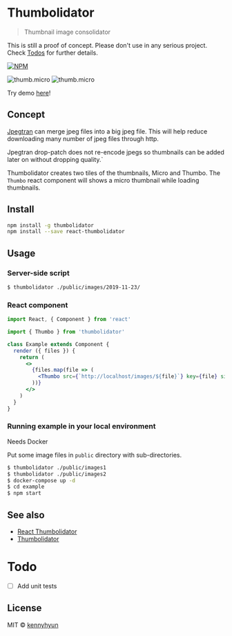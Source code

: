 # Thumbolidator

> Thumbnail image consolidator

This is still a proof of concept. Please don't use in any serious project. Check [Todos](https://github.com/kennyhyun/thumbolidator/tree/master/scripts#todos-and-limitations) for further details.

[![NPM](https://img.shields.io/npm/v/thumbolidator.svg)](https://www.npmjs.com/package/thumbolidator)

![thumb.micro](https://kennyhyun.github.io/thumbolidator/images/images1/thumb.micro.jpg) ![thumb.micro](https://kennyhyun.github.io/thumbolidator/images/images2/thumb.micro.jpg)

Try demo [here](https://kennyhyun.github.io/thumbolidator/)!

## Concept

[Jpegtran](https://jpegclub.org/jpegtran/) can merge jpeg files into a big jpeg file. This will help reduce downloading many number of jpeg files through http.

Jpegtran drop-patch does not re-encode jpegs so thumbnails can be added later on without dropping quality.`

Thumbolidator creates two tiles of the thumbnails, Micro and Thumbo. The `Thumbo` react component will shows a micro thumbnail while loading thumbnails.

## Install

```bash
npm install -g thumbolidator
npm install --save react-thumbolidator
```

## Usage

### Server-side script

```bash
$ thumbolidator ./public/images/2019-11-23/
```

### React component

```jsx
import React, { Component } from 'react'

import { Thumbo } from 'thumbolidator'

class Example extends Component {
  render ({ files }) {
    return (
      <>
        {files.map(file => (
          <Thumbo src={`http://localhost/images/${file}`} key={file} size={64} />
        ))}
      </>
    )
  }
}
```

### Running example in your local environment

Needs Docker

Put some image files in `public` directory with sub-directories.

```bash
$ thumbolidator ./public/images1
$ thumbolidator ./public/images2
$ docker-compose up -d
$ cd example
$ npm start
```

## See also

- [React Thumbolidator](https://github.com/kennyhyun/thumbolidator/blob/master/react/README.md)
- [Thumbolidator](https://github.com/kennyhyun/thumbolidator/blob/master/scripts/README.md)

# Todo

- [ ] Add unit tests

## License

MIT © [kennyhyun](https://github.com/kennyhyun)
